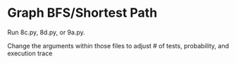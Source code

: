 # Graph BFS/Shortest Path
Run 8c.py, 8d.py, or 9a.py. 

Change the arguments within those files to adjust # of tests, probability, and execution trace
